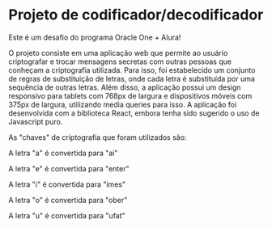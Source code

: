 # Projeto de codificador/decodificador

Este é um desafio do programa Oracle One + Alura!

O projeto consiste em uma aplicação web que permite ao usuário criptografar e trocar mensagens secretas com outras pessoas que conheçam a criptografia utilizada. Para isso, foi estabelecido um conjunto de regras de substituição de letras, onde cada letra é substituída por uma sequência de outras letras. Além disso, a aplicação possui um design responsivo para tablets com 768px de largura e dispositivos móveis com 375px de largura, utilizando media queries para isso. A aplicação foi desenvolvida com a biblioteca React, embora tenha sido sugerido o uso de Javascript puro.

As "chaves" de criptografia que foram utilizados são:

A letra "a" é convertida para "ai"

A letra "e" é convertida para "enter"

A letra "i" é convertida para "imes"

A letra "o" é convertida para "ober"

A letra "u" é convertida para "ufat"
